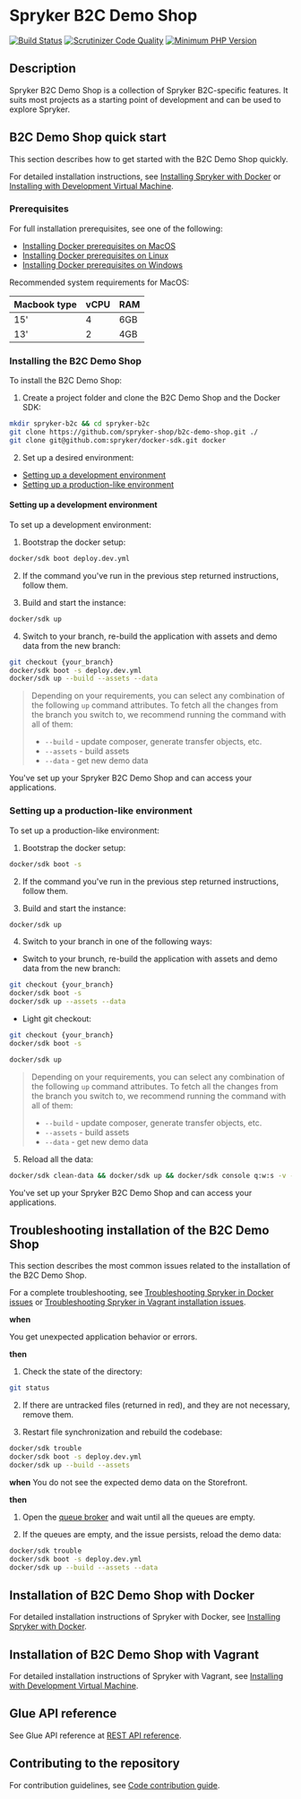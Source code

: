 # Spryker B2C Demo Shop
[![Build Status](https://github.com/spryker-shop/b2c-demo-shop/actions/workflows/ci.yml/badge.svg?branch=master)](https://github.com/spryker-shop/b2c-demo-shop/actions?query=branch:master)
[![Scrutinizer Code Quality](https://scrutinizer-ci.com/g/spryker-shop/b2c-demo-shop/badges/quality-score.png?b=master)](https://scrutinizer-ci.com/g/spryker-shop/b2c-demo-shop/?branch=master)
[![Minimum PHP Version](https://img.shields.io/badge/php-%3E%3D%207.4-8892BF.svg)](https://php.net/)

## Description

Spryker B2C Demo Shop is a collection of Spryker B2C-specific features. It suits most projects as a starting point of development and can be used to explore Spryker.

## B2C Demo Shop quick start

This section describes how to get started with the B2C Demo Shop quickly.

For detailed installation instructions, see [Installing Spryker with Docker](https://docs.spryker.com/docs/installing-spryker-with-docker) or [Installing with Development Virtual Machine](https://docs.spryker.com/docs/dev-getting-started#installing-spryker-with-development-virtual-machine).

### Prerequisites

For full installation prerequisites, see one of the following:
* [Installing Docker prerequisites on MacOS](https://docs.spryker.com/docs/installing-docker-prerequisites-on-macos)
* [Installing Docker prerequisites on Linux](https://docs.spryker.com/docs/installing-docker-prerequisites-on-linux)
* [Installing Docker prerequisites on Windows](https://docs.spryker.com/docs/installing-docker-prerequisites-on-windows)

Recommended system requirements for MacOS:

|Macbook type	|vCPU	|RAM|
|---|---|---|
|15'|	4	|6GB|
|13'|	2	|4GB|

### Installing the B2C Demo Shop

To install the B2C Demo Shop:

1. Create a project folder and clone the B2C Demo Shop and the Docker SDK:
```bash
mkdir spryker-b2c && cd spryker-b2c
git clone https://github.com/spryker-shop/b2c-demo-shop.git ./
git clone git@github.com:spryker/docker-sdk.git docker
```

2. Set up a desired environment:
  * [Setting up a development environment](#setting-up-a-development-environment)
  * [Setting up a production-like environment](#setting-up-a-production-like-environment)

#### Setting up a development environment

To set up a development environment:

1. Bootstrap the docker setup:

```bash
docker/sdk boot deploy.dev.yml
```

2. If the command you've run in the previous step returned instructions, follow them.

3. Build and start the instance:
```bash
docker/sdk up
```

4. Switch to your branch, re-build the application with assets and demo data from the new branch:

```bash
git checkout {your_branch}
docker/sdk boot -s deploy.dev.yml
docker/sdk up --build --assets --data
```

> Depending on your requirements, you can select any combination of the following `up` command attributes. To fetch all the changes from the branch you switch to, we recommend running the command with all of them:
> - `--build` - update composer, generate transfer objects, etc.
> - `--assets` - build assets
> - `--data` - get new demo data

You've set up your Spryker B2C Demo Shop and can access your applications.


### Setting up a production-like environment

To set up a production-like environment:

1. Bootstrap the docker setup:

```bash
docker/sdk boot -s
```

2. If the command you've run in the previous step returned instructions, follow them.

3. Build and start the instance:
```bash
docker/sdk up
```

4. Switch to your branch in one of the following ways:

  * Switch to your brunch, re-build the application with assets and demo data from the new branch:

  ```bash
  git checkout {your_branch}
  docker/sdk boot -s
  docker/sdk up --assets --data
  ```

  * Light git checkout:

  ```bash
  git checkout {your_branch}
  docker/sdk boot -s

  docker/sdk up
  ```

  > Depending on your requirements, you can select any combination of the following `up` command attributes. To fetch all the changes from the branch you switch to, we recommend running the command with all of them:
  > - `--build` - update composer, generate transfer objects, etc.
  > - `--assets` - build assets
  > - `--data` - get new demo data

5. Reload all the data:

```bash
docker/sdk clean-data && docker/sdk up && docker/sdk console q:w:s -v -s
```


You've set up your Spryker B2C Demo Shop and can access your applications.

## Troubleshooting installation of the B2C Demo Shop

This section describes the most common issues related to the installation of the B2C Demo Shop.

For a complete troubleshooting, see [Troubleshooting Spryker in Docker issues](https://docs.spryker.com/docs/troubleshooting-spryker-in-docker-issues) or [Troubleshooting Spryker in Vagrant installation issues](https://docs.spryker.com/docs/troubleshooting-spryker-in-vagrant-installation-issues).

**when**

You get unexpected application behavior or errors.

**then**

1. Check the state of the directory:
```bash
git status
```

2. If there are untracked files (returned in red), and they are not necessary, remove them.

3. Restart file synchronization and rebuild the codebase:
```bash
docker/sdk trouble
docker/sdk boot -s deploy.dev.yml
docker/sdk up --build --assets
```

**when**
You do not see the expected demo data on the Storefront.

**then**

1. Open the [queue broker](http://queue.spryker.local) and wait until all the queues are empty.

2. If the queues are empty, and the issue persists, reload the demo data:
```bash
docker/sdk trouble
docker/sdk boot -s deploy.dev.yml
docker/sdk up --build --assets --data
```

## Installation of B2C Demo Shop with Docker

For detailed installation instructions of Spryker with Docker, see [Installing Spryker with Docker](https://docs.spryker.com/docs/installing-spryker-with-docker).


## Installation of B2C Demo Shop with Vagrant
For detailed installation instructions of Spryker with Vagrant, see [Installing with Development Virtual Machine](https://docs.spryker.com/docs/dev-getting-started#installing-spryker-with-development-virtual-machine).



## Glue API reference

See Glue API reference at [REST API reference](https://docs.spryker.com/docs/rest-api-reference#/rest-api-reference).

## Contributing to the repository

For contribution guidelines, see [Code contribution guide](https://docs.spryker.com/docs/code-contribution-guide#code-contribution-guide).
